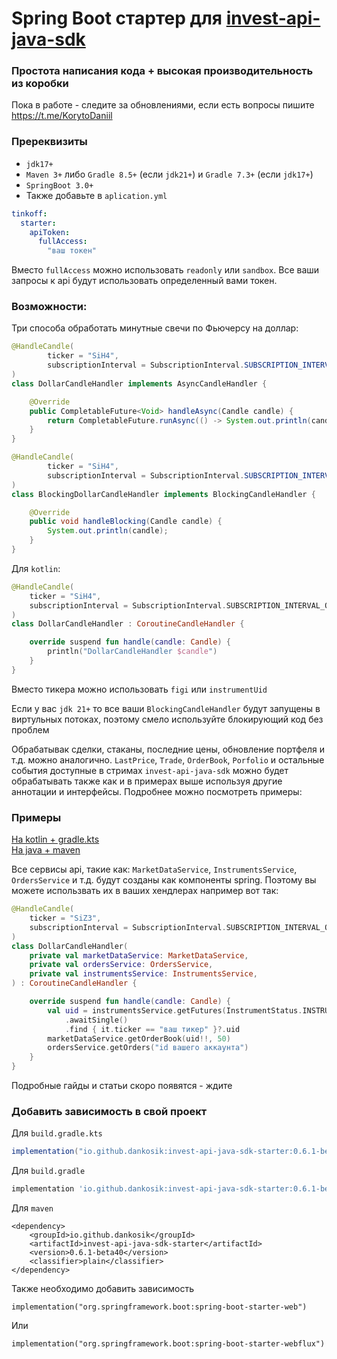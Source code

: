 # Spring Boot стартер для [invest-api-java-sdk](https://github.com/RussianInvestments/invest-api-java-sdk)
### Простота написания кода + высокая производительность из коробки

Пока в работе - следите за обновлениями, если есть вопросы пишите https://t.me/KorytoDaniil

### Пререквизиты
- `jdk17+` 
- `Maven 3+` либо `Gradle 8.5+` (если `jdk21+`) и `Gradle 7.3+` (если `jdk17+`)
- `SpringBoot 3.0+`
- Также добавьте в `aplication.yml`

```yml
tinkoff:
  starter:
    apiToken:
      fullAccess:
        "ваш токен"
```
Вместо `fullAccess` можно использовать `readonly` или `sandbox`. Все ваши запросы к api будут использовать определенный вами токен.
### Возможности:

Три способа обработать минутные свечи по Фьючерсу на доллар:
```java
@HandleCandle(
        ticker = "SiH4",
        subscriptionInterval = SubscriptionInterval.SUBSCRIPTION_INTERVAL_ONE_MINUTE
)
class DollarCandleHandler implements AsyncCandleHandler {

    @Override
    public CompletableFuture<Void> handleAsync(Candle candle) {
        return CompletableFuture.runAsync(() -> System.out.println(candle));
    }
}
```
```java
@HandleCandle(
        ticker = "SiH4",
        subscriptionInterval = SubscriptionInterval.SUBSCRIPTION_INTERVAL_ONE_MINUTE
)
class BlockingDollarCandleHandler implements BlockingCandleHandler {

    @Override
    public void handleBlocking(Candle candle) {
        System.out.println(candle);
    }
}
```
Для `kotlin`:
```kotlin
@HandleCandle(
    ticker = "SiH4",
    subscriptionInterval = SubscriptionInterval.SUBSCRIPTION_INTERVAL_ONE_MINUTE
)
class DollarCandleHandler : CoroutineCandleHandler {

    override suspend fun handle(candle: Candle) {
        println("DollarCandleHandler $candle")
    }
}
```
Вместо тикера можно использовать `figi` или `instrumentUid`

Если у вас `jdk 21+` то все ваши `BlockingCandleHandler` будут запущены в виртульных потоках, поэтому смело используйте блокирующий код без проблем 

Обрабатывак сделки, стаканы, последние цены, обновление портфеля и т.д. можно аналогично.
`LastPrice`, `Trade`, `OrderBook`, `Porfolio` и остальные события доступные в стримах `invest-api-java-sdk` можно будет обрабатывать также как и в примерах выше используя другие аннотации и интерфейсы. Подробнее можно посмотреть примеры:

### Примеры
[На kotlin + gradle.kts](
https://github.com/Dankosik/invest-starter-demo/blob/main/src/main/kotlin/io/github/dankosik/investstarterdemo/InvestStarterDemoApplication.kt#L65) <br>
[На java + maven](
https://github.com/Dankosik/invest-starter-demo-java/blob/main/src/main/java/io/github/dankosik/investstarterdemojava/InvestStarterDemoJavaApplication.java#L44)

Все сервисы api, такие как: `MarketDataService`, `InstrumentsService`, `OrdersService` и т.д.  будут созданы как компоненты spring. Поэтому вы можете использвать их в ваших хендлерах например вот так:

```kotlin
@HandleCandle(
    ticker = "SiZ3",
    subscriptionInterval = SubscriptionInterval.SUBSCRIPTION_INTERVAL_ONE_MINUTE
)
class DollarCandleHandler(
    private val marketDataService: MarketDataService,
    private val ordersService: OrdersService,
    private val instrumentsService: InstrumentsService,
) : CoroutineCandleHandler {

    override suspend fun handle(candle: Candle) {
        val uid = instrumentsService.getFutures(InstrumentStatus.INSTRUMENT_STATUS_BASE)
            .awaitSingle()
            .find { it.ticker == "ваш тикер" }?.uid
        marketDataService.getOrderBook(uid!!, 50)
        ordersService.getOrders("id вашего аккаунта")
    }
}
```

Подробные гайды и статьи скоро появятся - ждите

### Добавить зависимость в свой проект

Для `build.gradle.kts`
```gradle
implementation("io.github.dankosik:invest-api-java-sdk-starter:0.6.1-beta40")
```
Для `build.gradle`
```gradle
implementation 'io.github.dankosik:invest-api-java-sdk-starter:0.6.1-beta40'
```
Для `maven`
```asciidoc
<dependency>
    <groupId>io.github.dankosik</groupId>
    <artifactId>invest-api-java-sdk-starter</artifactId>
    <version>0.6.1-beta40</version>
    <classifier>plain</classifier>
</dependency>
```

Также необходимо добавить зависимость 

```
implementation("org.springframework.boot:spring-boot-starter-web")
```
Или
```asciidoc
implementation("org.springframework.boot:spring-boot-starter-webflux")
```